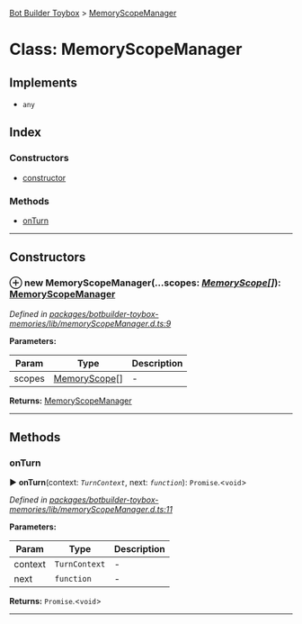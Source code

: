 [Bot Builder Toybox](../README.md) > [MemoryScopeManager](../classes/botbuilder_toybox.memoryscopemanager.md)



# Class: MemoryScopeManager

## Implements

* `any`

## Index

### Constructors

* [constructor](botbuilder_toybox.memoryscopemanager.md#constructor)


### Methods

* [onTurn](botbuilder_toybox.memoryscopemanager.md#onturn)



---
## Constructors
<a id="constructor"></a>


### ⊕ **new MemoryScopeManager**(...scopes: *[MemoryScope](botbuilder_toybox.memoryscope.md)[]*): [MemoryScopeManager](botbuilder_toybox.memoryscopemanager.md)


*Defined in [packages/botbuilder-toybox-memories/lib/memoryScopeManager.d.ts:9](https://github.com/Stevenic/botbuilder-toybox/blob/2944006/packages/botbuilder-toybox-memories/lib/memoryScopeManager.d.ts#L9)*



**Parameters:**

| Param | Type | Description |
| ------ | ------ | ------ |
| scopes | [MemoryScope](botbuilder_toybox.memoryscope.md)[]   |  - |





**Returns:** [MemoryScopeManager](botbuilder_toybox.memoryscopemanager.md)

---


## Methods
<a id="onturn"></a>

###  onTurn

► **onTurn**(context: *`TurnContext`*, next: *`function`*): `Promise`.<`void`>



*Defined in [packages/botbuilder-toybox-memories/lib/memoryScopeManager.d.ts:11](https://github.com/Stevenic/botbuilder-toybox/blob/2944006/packages/botbuilder-toybox-memories/lib/memoryScopeManager.d.ts#L11)*



**Parameters:**

| Param | Type | Description |
| ------ | ------ | ------ |
| context | `TurnContext`   |  - |
| next | `function`   |  - |





**Returns:** `Promise`.<`void`>





___


